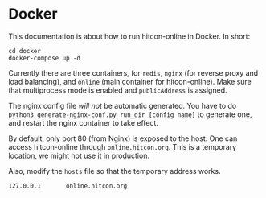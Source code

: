 # Docker

This documentation is about how to run hitcon-online in Docker.
In short:
```
cd docker
docker-compose up -d
```

Currently there are three containers, for `redis`, `nginx` (for reverse proxy and load balancing), and `online` (main container for hitcon-online). Make sure that multiprocess mode is enabled and `publicAddress` is assigned.

The nginx config file *will not* be automatic generated. You have to do `python3 generate-nginx-conf.py run_dir [config name]` to generate one, and restart the nginx container to take effect.

By default, only port 80 (from Nginx) is exposed to the host. One can access hitcon-online through `online.hitcon.org`. This is a temporary location, we might not use it in production.

Also, modify the `hosts` file so that the temporary address works.
```
127.0.0.1       online.hitcon.org
```